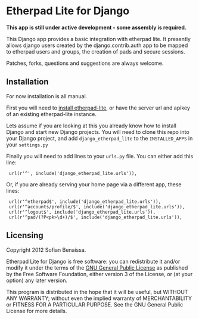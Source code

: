 Etherpad Lite for Django
========================

__This app is still under active development - some assembly is required.__

This Django app provides a basic integration with etherpad lite. It presently allows django users created by the django.contrib.auth app to be mapped to etherpad users and groups, the creation of pads and secure sessions.

Patches, forks, questions and suggestions are always welcome.

Installation
------------

For now installation is all manual.

First you will need to [install etherpad-lite](http://github.com/Pita/etherpad-lite/blob/master/README.md), or have the server url and apikey of an existing etherpad-lite instance.

Lets assume if you are looking at this you already know how to install Django and start new Django projects. You will need to clone this repo into your Django project, and add `django_etherpad_lite` to the `INSTALLED_APPS` in your `settings.py`

Finally you will need to add lines to your `urls.py` file. You can either add this line:

     url(r'^', include('django_etherpad_lite.urls')),

Or, if you are already serving your home page via a different app, these lines:

     url(r'^etherpad$', include('django_etherpad_lite.urls')),
     url(r'^accounts/profile/$', include('django_etherpad_lite.urls')),
     url(r'^logout$', include('django_etherpad_lite.urls')),
     url(r'^pad/(?P<pk>\d+)/$', include('django_etherpad_lite.urls')),

Licensing
---------

Copyright 2012 Sofian Benaissa.

Etherpad Lite for Django is free software: you can redistribute it and/or modify it under the terms of the [GNU General Public License](http://www.gnu.org/licenses/) as published by the Free Software Foundation, either version 3 of the License, or (at your option) any later version.

This program is distributed in the hope that it will be useful, but WITHOUT ANY WARRANTY; without even the implied warranty of MERCHANTABILITY or FITNESS FOR A PARTICULAR PURPOSE.  See the GNU General Public License for more details.
